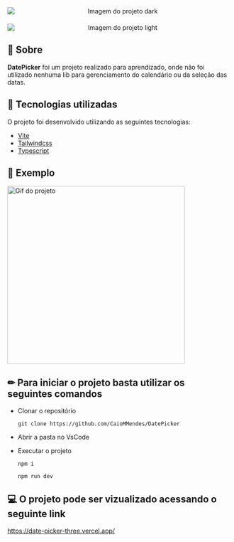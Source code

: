 
<div align="center" style="justify-content:center; display:flex; flex-direction:column; gap:20px">
<img  title="Imagem do projeto dark" src="https://cdn.discordapp.com/attachments/1124406159328170034/1143335082648686622/image.png" alt="Imagem do projeto dark"  />
<img  title="Imagem do projeto light" src="https://cdn.discordapp.com/attachments/1124406159328170034/1143334973349302323/image.png" alt="Imagem do projeto light"  />

</div>

## 📌 Sobre

**DatePicker** foi um projeto realizado para aprendizado, onde não foi utilizado nenhuma lib para gerenciamento do calendário ou da seleção das datas.

## 🚀 Tecnologias utilizadas

O projeto foi desenvolvido utilizando as seguintes tecnologias:

- [Vite](https://vitejs.dev/)
- [Tailwindcss](https://tailwindcss.com/)
- [Typescript](https://www.typescriptlang.org/)
  
## 📆  Exemplo

<img   src="https://cdn.discordapp.com/attachments/863259740808806421/1144500879555305522/Design_sem_nome_1.gif" alt="Gif do projeto" height="400" width="400" title='Exemplo do projeto' />

## ✏ Para iniciar o projeto basta utilizar os seguintes comandos

- Clonar o repositório

    <pre><code>git clone https://github.com/CaioMMendes/DatePicker</code></pre>

- Abrir a pasta no VsCode

- Executar o projeto
    <pre><code>npm i</code></pre>
    <pre><code>npm run dev </code></pre>

## 💻 O projeto pode ser vizualizado acessando o seguinte link

<https://date-picker-three.vercel.app/>
